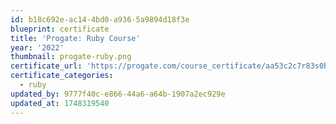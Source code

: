 ```yaml
---
id: b18c692e-ac14-4bd0-a936-5a9894d18f3e
blueprint: certificate
title: 'Progate: Ruby Course'
year: '2022'
thumbnail: progate-ruby.png
certificate_url: 'https://progate.com/course_certificate/aa53c2c7r83s0b'
certificate_categories:
  - ruby
updated_by: 9777f40c-e866-44a6-a64b-1907a2ec929e
updated_at: 1748319540
---
```

